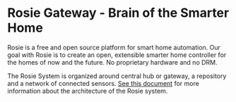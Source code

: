 # Rosie Gateway - Brain of the Smarter Home

Rosie is a free and open source platform for smart home automation. Our goal with Rosie is to create an open, extensible smarter 
home controller for the homes of now and the future. No proprietary hardware and no DRM. 

The Rosie System is organized around central hub or gateway, a repository and a network of connected sensors. [See this document](/docs/architecture.md) for more information about the architecture of the Rosie system.

